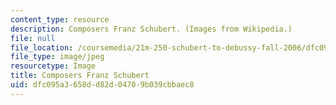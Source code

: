 ```yaml
---
content_type: resource
description: Composers Franz Schubert. (Images from Wikipedia.)
file: null
file_location: /coursemedia/21m-250-schubert-to-debussy-fall-2006/dfc095a3658dd82d04709b039cbbaec8_21m-250f06-th.jpg
file_type: image/jpeg
resourcetype: Image
title: Composers Franz Schubert
uid: dfc095a3-658d-d82d-0470-9b039cbbaec8
---
```

